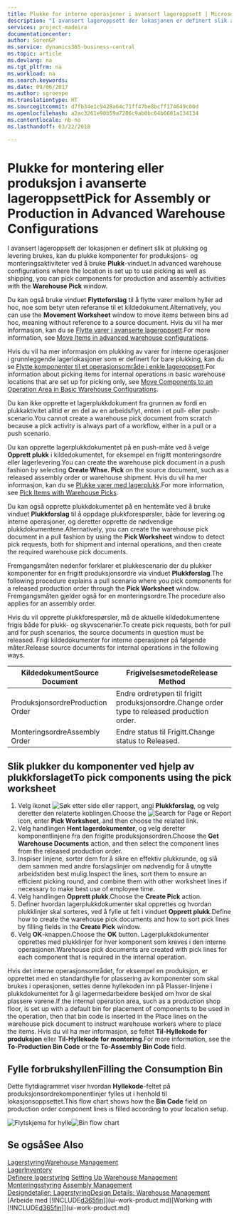 ```yaml
---
title: Plukke for interne operasjoner i avansert lageroppsett | Microsoft-dokumentasjon
description: "I avansert lageroppsett der lokasjonen er definert slik at plukking og levering brukes, kan du plukke komponenter for produksjons- og monteringsaktiviteter ved å bruke **Plukk**-vinduet."
services: project-madeira
documentationcenter: 
author: SorenGP
ms.service: dynamics365-business-central
ms.topic: article
ms.devlang: na
ms.tgt_pltfrm: na
ms.workload: na
ms.search.keywords: 
ms.date: 09/06/2017
ms.author: sgroespe
ms.translationtype: HT
ms.sourcegitcommit: d7fb34e1c9428a64c71ff47be8bcff174649c00d
ms.openlocfilehash: a2ac3261e90b59a7286c9ab0bc64b6681a134134
ms.contentlocale: nb-no
ms.lasthandoff: 03/22/2018

---
```

# <a name="pick-for-assembly-or-production-in-advanced-warehouse-configurations"></a><span data-ttu-id="94b66-103">Plukke for montering eller produksjon i avanserte lageroppsett</span><span class="sxs-lookup"><span data-stu-id="94b66-103">Pick for Assembly or Production in Advanced Warehouse Configurations</span></span>
<span data-ttu-id="94b66-104">I avansert lageroppsett der lokasjonen er definert slik at plukking og levering brukes, kan du plukke komponenter for produksjons- og monteringsaktiviteter ved å bruke **Plukk**-vinduet.</span><span class="sxs-lookup"><span data-stu-id="94b66-104">In advanced warehouse configurations where the location is set up to use picking as well as shipping, you can pick components for production and assembly activities with the **Warehouse Pick** window.</span></span>  

<span data-ttu-id="94b66-105">Du kan også bruke vinduet **Flytteforslag** til å flytte varer mellom hyller ad hoc, noe som betyr uten referanse til et kildedokument.</span><span class="sxs-lookup"><span data-stu-id="94b66-105">Alternatively, you can use the **Movement Worksheet** window to move items between bins ad hoc, meaning without reference to a source document.</span></span> <span data-ttu-id="94b66-106">Hvis du vil ha mer informasjon, kan du se [Flytte varer i avanserte lageroppsett](warehouse-how-to-move-items-in-advanced-warehousing.md).</span><span class="sxs-lookup"><span data-stu-id="94b66-106">For more information, see [Move Items in advanced warehouse configurations](warehouse-how-to-move-items-in-advanced-warehousing.md).</span></span>  

<span data-ttu-id="94b66-107">Hvis du vil ha mer informasjon om plukking av varer for interne operasjoner i grunnleggende lagerlokasjoner som er definert for bare plukking, kan du se [Flytte komponenter til et operasjonsområde i enkle lageroppsett](warehouse-how-to-move-components-to-an-operation-area-in-basic-warehousing.md).</span><span class="sxs-lookup"><span data-stu-id="94b66-107">For information about picking items for internal operations in basic warehouse locations that are set up for picking only, see [Move Components to an Operation Area in Basic Warehouse Configurations](warehouse-how-to-move-components-to-an-operation-area-in-basic-warehousing.md).</span></span>  

<span data-ttu-id="94b66-108">Du kan ikke opprette et lagerplukkdokument fra grunnen av fordi en plukkaktivitet alltid er en del av en arbeidsflyt, enten i et pull- eller push-scenario.</span><span class="sxs-lookup"><span data-stu-id="94b66-108">You cannot create a warehouse pick document from scratch because a pick activity is always part of a workflow, either in a pull or a push scenario.</span></span>  

<span data-ttu-id="94b66-109">Du kan opprette lagerplukkdokumentet på en push-måte ved å velge **Opprett plukk** i kildedokumentet, for eksempel en frigitt monteringsordre eller lagerlevering.</span><span class="sxs-lookup"><span data-stu-id="94b66-109">You can create the warehouse pick document in a push fashion by selecting **Create Whse. Pick** on the source document, such as a released assembly order or warehouse shipment.</span></span> <span data-ttu-id="94b66-110">Hvis du vil ha mer informasjon, kan du se [Plukke varer med lagerplukk](warehouse-how-to-pick-items-for-warehouse-shipment.md).</span><span class="sxs-lookup"><span data-stu-id="94b66-110">For more information, see [Pick Items with Warehouse Picks](warehouse-how-to-pick-items-for-warehouse-shipment.md).</span></span>  

<span data-ttu-id="94b66-111">Du kan også opprette plukkdokumentet på en hentemåte ved å bruke vinduet **Plukkforslag** til å oppdage plukkforespørsler, både for levering og interne operasjoner, og deretter opprette de nødvendige plukkdokumentene.</span><span class="sxs-lookup"><span data-stu-id="94b66-111">Alternatively, you can create the warehouse pick document in a pull fashion by using the **Pick Worksheet** window to detect pick requests, both for shipment and internal operations, and then create the required warehouse pick documents.</span></span>  

<span data-ttu-id="94b66-112">Fremgangsmåten nedenfor forklarer et plukkescenario der du plukker komponenter for en frigitt produksjonsordre via vinduet **Plukkforslag**.</span><span class="sxs-lookup"><span data-stu-id="94b66-112">The following procedure explains a pull scenario where you pick components for a released production order through the **Pick Worksheet** window.</span></span> <span data-ttu-id="94b66-113">Fremgangsmåten gjelder også for en monteringsordre.</span><span class="sxs-lookup"><span data-stu-id="94b66-113">The procedure also applies for an assembly order.</span></span>  

<span data-ttu-id="94b66-114">Hvis du vil opprette plukkforespørsler, må de aktuelle kildedokumentene frigis både for plukk- og skyvscenarier.</span><span class="sxs-lookup"><span data-stu-id="94b66-114">To create pick requests, both for pull and for push scenarios, the source documents in question must be released.</span></span> <span data-ttu-id="94b66-115">Frigi kildedokumenter for interne operasjoner på følgende måter.</span><span class="sxs-lookup"><span data-stu-id="94b66-115">Release source documents for internal operations in the following ways.</span></span>  

|<span data-ttu-id="94b66-116">Kildedokument</span><span class="sxs-lookup"><span data-stu-id="94b66-116">Source Document</span></span>|<span data-ttu-id="94b66-117">Frigivelsesmetode</span><span class="sxs-lookup"><span data-stu-id="94b66-117">Release Method</span></span>|  
|---------------------|--------------------|  
|<span data-ttu-id="94b66-118">Produksjonsordre</span><span class="sxs-lookup"><span data-stu-id="94b66-118">Production Order</span></span>|<span data-ttu-id="94b66-119">Endre ordretypen til frigitt produksjonsordre.</span><span class="sxs-lookup"><span data-stu-id="94b66-119">Change order type to released production order.</span></span>|  
|<span data-ttu-id="94b66-120">Monteringsordre</span><span class="sxs-lookup"><span data-stu-id="94b66-120">Assembly Order</span></span>|<span data-ttu-id="94b66-121">Endre status til Frigitt.</span><span class="sxs-lookup"><span data-stu-id="94b66-121">Change status to Released.</span></span>|  

## <a name="to-pick-components-using-the-pick-worksheet"></a><span data-ttu-id="94b66-122">Slik plukker du komponenter ved hjelp av plukkforslaget</span><span class="sxs-lookup"><span data-stu-id="94b66-122">To pick components using the pick worksheet</span></span>  
1.  <span data-ttu-id="94b66-123">Velg ikonet ![Søk etter side eller rapport](media/ui-search/search_small.png "Søk etter side eller rapport"), angi **Plukkforslag**, og velg deretter den relaterte koblingen.</span><span class="sxs-lookup"><span data-stu-id="94b66-123">Choose the ![Search for Page or Report](media/ui-search/search_small.png "Search for Page or Report icon") icon, enter **Pick Worksheet**, and then choose the related link.</span></span>  
2.  <span data-ttu-id="94b66-124">Velg handlingen **Hent lagerdokumenter**, og velg deretter komponentlinjene fra den frigitte produksjonsordren.</span><span class="sxs-lookup"><span data-stu-id="94b66-124">Choose the **Get Warehouse Documents** action, and then select the component lines from the released production order.</span></span>  
3.  <span data-ttu-id="94b66-125">Inspiser linjene, sorter dem for å sikre en effektiv plukkrunde, og slå dem sammen med andre forslagslinjer om nødvendig for å utnytte arbeidstiden best mulig.</span><span class="sxs-lookup"><span data-stu-id="94b66-125">Inspect the lines, sort them to ensure an efficient picking round, and combine them with other worksheet lines if necessary to make best use of employee time.</span></span>  
4.  <span data-ttu-id="94b66-126">Velg handlingen **Opprett plukk**.</span><span class="sxs-lookup"><span data-stu-id="94b66-126">Choose the **Create Pick** action.</span></span>  
5.  <span data-ttu-id="94b66-127">Definer hvordan lagerplukkdokumenter skal opprettes og hvordan plukklinjer skal sorteres, ved å fylle ut felt i vinduet **Opprett plukk**.</span><span class="sxs-lookup"><span data-stu-id="94b66-127">Define how to create the warehouse pick documents and how to sort pick lines by filling fields in the **Create Pick** window.</span></span>  
6.  <span data-ttu-id="94b66-128">Velg **OK**-knappen.</span><span class="sxs-lookup"><span data-stu-id="94b66-128">Choose the **OK** button.</span></span> <span data-ttu-id="94b66-129">Lagerplukkdokumenter opprettes med plukklinjer for hver komponent som kreves i den interne operasjonen.</span><span class="sxs-lookup"><span data-stu-id="94b66-129">Warehouse pick documents are created with pick lines for each component that is required in the internal operation.</span></span>  

<span data-ttu-id="94b66-130">Hvis det interne operasjonsområdet, for eksempel en produksjon, er opprettet med en standardhylle for plassering av komponenter som skal brukes i operasjonen, settes denne hyllekoden inn på Plasser-linjene i plukkdokumentet for å gi lagermedarbeidere beskjed om hvor de skal plassere varene.</span><span class="sxs-lookup"><span data-stu-id="94b66-130">If the internal operation area, such as a production shop floor, is set up with a default bin for placement of components to be used in the operation, then that bin code is inserted in the Place lines on the warehouse pick document to instruct warehouse workers where to place the items.</span></span> <span data-ttu-id="94b66-131">Hvis du vil ha mer informasjon, se feltet **Til-Hyllekode for produksjon** eller **Til-Hyllekode for montering**.</span><span class="sxs-lookup"><span data-stu-id="94b66-131">For more information, see the **To-Production Bin Code** or the **To-Assembly Bin Code** field.</span></span>

## <a name="filling-the-consumption-bin"></a><span data-ttu-id="94b66-132">Fylle forbrukshyllen</span><span class="sxs-lookup"><span data-stu-id="94b66-132">Filling the Consumption Bin</span></span>
<span data-ttu-id="94b66-133">Dette flytdiagrammet viser hvordan **Hyllekode**-feltet på produksjonsordrekomponentlinjer fylles ut i henhold til lokasjonsoppsettet.</span><span class="sxs-lookup"><span data-stu-id="94b66-133">This flow chart shows how the **Bin Code** field on production order component lines is filled according to your location setup.</span></span>

<span data-ttu-id="94b66-134">![Flytskjema for hylle](media/binflow.png "BinFlow")</span><span class="sxs-lookup"><span data-stu-id="94b66-134">![Bin flow chart](media/binflow.png "BinFlow")</span></span>  

## <a name="see-also"></a><span data-ttu-id="94b66-135">Se også</span><span class="sxs-lookup"><span data-stu-id="94b66-135">See Also</span></span>
[<span data-ttu-id="94b66-136">Lagerstyring</span><span class="sxs-lookup"><span data-stu-id="94b66-136">Warehouse Management</span></span>](warehouse-manage-warehouse.md)  
[<span data-ttu-id="94b66-137">Lager</span><span class="sxs-lookup"><span data-stu-id="94b66-137">Inventory</span></span>](inventory-manage-inventory.md)  
<span data-ttu-id="94b66-138">[Definere lagerstyring](warehouse-setup-warehouse.md)   </span><span class="sxs-lookup"><span data-stu-id="94b66-138">[Setting Up Warehouse Management](warehouse-setup-warehouse.md)   </span></span>  
<span data-ttu-id="94b66-139">[Monteringsstyring](assembly-assemble-items.md)  </span><span class="sxs-lookup"><span data-stu-id="94b66-139">[Assembly Management](assembly-assemble-items.md)  </span></span>  
[<span data-ttu-id="94b66-140">Designdetaljer: Lagerstyring</span><span class="sxs-lookup"><span data-stu-id="94b66-140">Design Details: Warehouse Management</span></span>](design-details-warehouse-management.md)  
<span data-ttu-id="94b66-141">[Arbeide med [!INCLUDE[d365fin](includes/d365fin_md.md)]](ui-work-product.md)</span><span class="sxs-lookup"><span data-stu-id="94b66-141">[Working with [!INCLUDE[d365fin](includes/d365fin_md.md)]](ui-work-product.md)</span></span>

